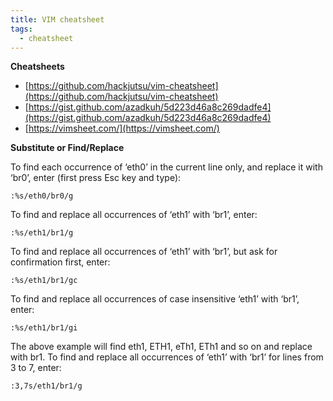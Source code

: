 ```yaml
---
title: VIM cheatsheet
tags:
  - cheatsheet
---
```


**Cheatsheets**

- [https://github.com/hackjutsu/vim-cheatsheet](https://github.com/hackjutsu/vim-cheatsheet)
- [https://gist.github.com/azadkuh/5d223d46a8c269dadfe4](https://gist.github.com/azadkuh/5d223d46a8c269dadfe4)
- [https://vimsheet.com/](https://vimsheet.com/)

**Substitute or Find/Replace**

To find each occurrence of ‘eth0’ in the current line only, and replace it with ‘br0’, enter (first press Esc key and type):

```
:%s/eth0/br0/g
```

To find and replace all occurrences of ‘eth1’ with ‘br1’, enter:

```
:%s/eth1/br1/g
```

To find and replace all occurrences of ‘eth1’ with ‘br1’, but ask for confirmation first, enter:

```
:%s/eth1/br1/gc
```

To find and replace all occurrences of case insensitive ‘eth1’ with ‘br1’, enter:

```
:%s/eth1/br1/gi
```

The above example will find eth1, ETH1, eTh1, ETh1 and so on and replace with br1. To find and replace all occurrences of ‘eth1’ with ‘br1’ for lines from 3 to 7, enter:

```
:3,7s/eth1/br1/g
```
